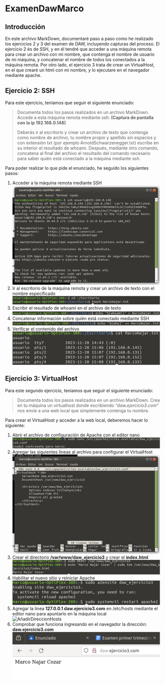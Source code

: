 # ExamenDawMarco
## Introducción
En este archivo MarkDown, documentaré paso a paso como he realizado los ejercicios 2 y 3 del examen de DAW, incluyendo capturas del proceso. El ejercicio 2 és de SSH, y en él tendré que acceder a una máquina remota para crear un archivo con mi nombre, que contenga el nombre de usuario de mi máquina, y concatenar el nombre de todos los conectados a la máquina remota. Por otro lado, el ejercicio 3 trata de crear un VirtualHost, en el que crearé un html con mi nombre, y lo ejecutare en el navegador mediante apache.

## Ejercicio 2: SSH
Para este ejercicio, teníamos que seguir el siguiente enunciado:
>Documenta todos los pasos realizados en un archivo MarkDown. Accede a esta máquina remota mediante ssh: **(Captura de pantalla con la ip 192.168.0.148)**
>
>Deberás ir al escritorio y crear un archivo de texto que contenga como nombre de archivo, tu nombre propio y apellido sin espacios y con extensión txt (por ejemplo ArnoldSchwarzenegger.txt) escribe en su interior el resultado de whoami.
Después, mediante otro comando, concatena al final del archivo el resultado del comando necesario para saber quién está conectado a la máquina mediante ssh.

Para poder realizar lo que pide el enunciado, he seguido los siguientes pasos:

1. Acceder a la máquina remota mediante SSH  
   ![ConectarSSH](https://github.com/NeroTK/ExamenDawMarco/blob/main/ConectarSSH.png)
2. Ir al escritorio de la maquina remota y crear un archivo de texto con el nombre especificado  
   ![CrearArchivo](https://github.com/NeroTK/ExamenDawMarco/blob/main/CrearArchivo.png)
3. Escribir el resultado de whoami en el archivo de texto  
   ![EscribirWhoami](https://github.com/NeroTK/ExamenDawMarco/blob/main/EscribirWhoami.png)
4. Concatenar información sobre quién está conectado mediante SSH  
   ![ConcatenarConectados](https://github.com/NeroTK/ExamenDawMarco/blob/main/ConcatenarConectados.png)
5. Verificar el contenido del archivo  
   ![ComprobarResultado](https://github.com/NeroTK/ExamenDawMarco/blob/main/ComprobarResultado.png)

## Ejercicio 3: VirtualHost
Para este segundo ejercicio, teníamos que seguir el siguiente enunciado:
>Documenta todos los pasos realizados en un archivo MarkDown. Crea en tu máquina un virtualhost donde escribiendo _“daw.ejercicio3.com”_ nos envíe a una web local que simplemente contenga tu nombre.

Para crear el VirtualHost y acceder a la web local, deberemos hacer lo siguiente:

1. Abrir el archivo de configuración de Apache con el editor nano  
   ![AbrirConfigApache](https://github.com/NeroTK/ExamenDawMarco/blob/main/AbrirConfigApache.png)
2. Agregar las siguientes líneas al archivo para configurar el VirtualHost  
   ![ConfiguracionVirtualHost](https://github.com/NeroTK/ExamenDawMarco/blob/main/ConfiguracionVirtualhost.png)
3. Crear el directorio **/var/www/daw_ejercicio3** y crear el **index.html**  
   ![CrearDirectorioYIndex](https://github.com/NeroTK/ExamenDawMarco/blob/main/CrearDirectorioyIndex.png)
4. Habilitar el nuevo sitio y reiniciar Apache  
   ![HabilitarSitio](https://github.com/NeroTK/ExamenDawMarco/blob/main/HabilitarSitio.png)
5. Agregar la linea **127.0.0.1   daw.ejercicio3.com** en /etc/hosts mediante el editor nano para apuntarlo en la máquina local  
   ![AñadirDireccionHosts](https://github.com/NeroTK/ExamenDawMarco/blob/main/A%C3%B1adirDireccionHosts.png)
6. Comprobar que funciona ingresando en el navegador la dirección: **daw.ejercicio3.com**
   ![ComprobarFuncionamiento](https://github.com/NeroTK/ExamenDawMarco/blob/main/ComprobarFuncionamiento.png)
